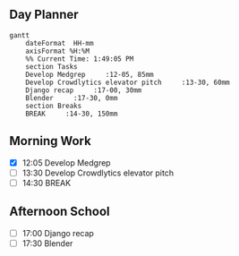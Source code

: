 ## Day Planner
```mermaid
gantt
    dateFormat  HH-mm
    axisFormat %H:%M
    %% Current Time: 1:49:05 PM
    section Tasks
    Develop Medgrep     :12-05, 85mm
    Develop Crowdlytics elevator pitch     :13-30, 60mm
    Django recap     :17-00, 30mm
    Blender     :17-30, 0mm
    section Breaks
    BREAK     :14-30, 150mm
```

## Morning Work
- [x] 12:05 Develop Medgrep
- [ ] 13:30 Develop Crowdlytics elevator pitch
- [ ] 14:30 BREAK

## Afternoon School
- [ ] 17:00 Django recap
- [ ] 17:30 Blender